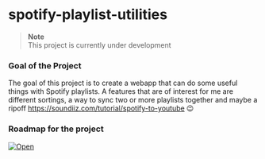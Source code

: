 # spotify-playlist-utilities

> **Note**  
> This project is currently under development

### Goal of the Project

The goal of this project is to create a webapp that can do some useful things 
with Spotify playlists. A features that are of interest for me are different 
sortings, a way to sync two or more playlists together and maybe a ripoff 
https://soundiiz.com/tutorial/spotify-to-youtube 😉

### Roadmap for the project

[![Open](https://derlev.github.io/svg-tags/derlev%20open.svg)](https://derlev.notion.site/f431507fdd2a41be87bb9a5119a4e653?v=73f6fe0992c549dfbd592e4d1b691dc6)
